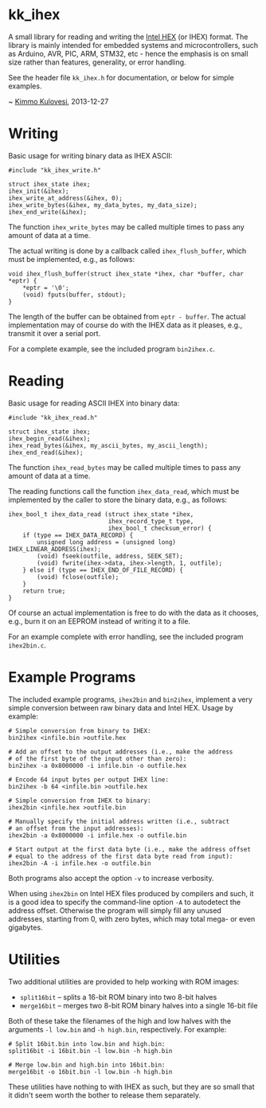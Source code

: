 kk_ihex
=======

A small library for reading and writing the
[Intel HEX](http://en.wikipedia.org/wiki/Intel_HEX) (or IHEX) format. The
library is mainly intended for embedded systems and microcontrollers, such
as Arduino, AVR, PIC, ARM, STM32, etc - hence the emphasis is on small size
rather than features, generality, or error handling.

See the header file `kk_ihex.h` for documentation, or below for simple examples.

~ [Kimmo Kulovesi](https://arkku.com/), 2013-12-27

Writing
=======

Basic usage for writing binary data as IHEX ASCII:

    #include "kk_ihex_write.h"
     
    struct ihex_state ihex;
    ihex_init(&ihex);
    ihex_write_at_address(&ihex, 0);
    ihex_write_bytes(&ihex, my_data_bytes, my_data_size);
    ihex_end_write(&ihex);

The function `ihex_write_bytes` may be called multiple times to pass any
amount of data at a time.

The actual writing is done by a callback called `ihex_flush_buffer`,
which must be implemented, e.g., as follows:

    void ihex_flush_buffer(struct ihex_state *ihex, char *buffer, char *eptr) {
        *eptr = '\0';
        (void) fputs(buffer, stdout);
    }

The length of the buffer can be obtained from `eptr - buffer`. The actual
implementation may of course do with the IHEX data as it pleases, e.g.,
transmit it over a serial port.

For a complete example, see the included program `bin2ihex.c`.


Reading
=======

Basic usage for reading ASCII IHEX into binary data:

    #include "kk_ihex_read.h"
     
    struct ihex_state ihex;
    ihex_begin_read(&ihex);
    ihex_read_bytes(&ihex, my_ascii_bytes, my_ascii_length);
    ihex_end_read(&ihex);

The function `ihex_read_bytes` may be called multiple times to pass any
amount of data at a time.

The reading functions call the function `ihex_data_read`, which must be
implemented by the caller to store the binary data, e.g., as follows:

    ihex_bool_t ihex_data_read (struct ihex_state *ihex,
                                ihex_record_type_t type,
                                ihex_bool_t checksum_error) {
        if (type == IHEX_DATA_RECORD) {
            unsigned long address = (unsigned long) IHEX_LINEAR_ADDRESS(ihex);
            (void) fseek(outfile, address, SEEK_SET);
            (void) fwrite(ihex->data, ihex->length, 1, outfile);
        } else if (type == IHEX_END_OF_FILE_RECORD) {
            (void) fclose(outfile);
        }
        return true;
    }

Of course an actual implementation is free to do with the data as it chooses,
e.g., burn it on an EEPROM instead of writing it to a file.

For an example complete with error handling, see the included program
`ihex2bin.c`.


Example Programs
================

The included example programs, `ihex2bin` and `bin2ihex`, implement
a very simple conversion between raw binary data and Intel HEX.
Usage by example:

    # Simple conversion from binary to IHEX:
    bin2ihex <infile.bin >outfile.hex

    # Add an offset to the output addresses (i.e., make the address
    # of the first byte of the input other than zero):
    bin2ihex -a 0x8000000 -i infile.bin -o outfile.hex

    # Encode 64 input bytes per output IHEX line:
    bin2ihex -b 64 <infile.bin >outfile.hex

    # Simple conversion from IHEX to binary:
    ihex2bin <infile.hex >outfile.bin

    # Manually specify the initial address written (i.e., subtract
    # an offset from the input addresses):
    ihex2bin -a 0x8000000 -i infile.hex -o outfile.bin

    # Start output at the first data byte (i.e., make the address offset
    # equal to the address of the first data byte read from input):
    ihex2bin -A -i infile.hex -o outfile.bin

Both programs also accept the option `-v` to increase verbosity.

When using `ihex2bin` on Intel HEX files produced by compilers and such,
it is a good idea to specify the command-line option `-A` to autodetect
the address offset. Otherwise the program will simply fill any unused
addresses, starting from 0, with zero bytes, which may total mega- or
even gigabytes.


Utilities
=========

Two additional utilities are provided to help working with ROM images:

* `split16bit` – splits a 16-bit ROM binary into two 8-bit halves
* `merge16bit` – merges two 8-bit ROM binary halves into a single 16-bit file

Both of these take the filenames of the high and low halves with the
arguments `-l low.bin` and `-h high.bin`, respectively. For example:

    # Split 16bit.bin into low.bin and high.bin:
    split16bit -i 16bit.bin -l low.bin -h high.bin

    # Merge low.bin and high.bin into 16bit.bin:
    merge16bit -o 16bit.bin -l low.bin -h high.bin

These utilities have nothing to with IHEX as such, but they are so small that
it didn't seem worth the bother to release them separately.
